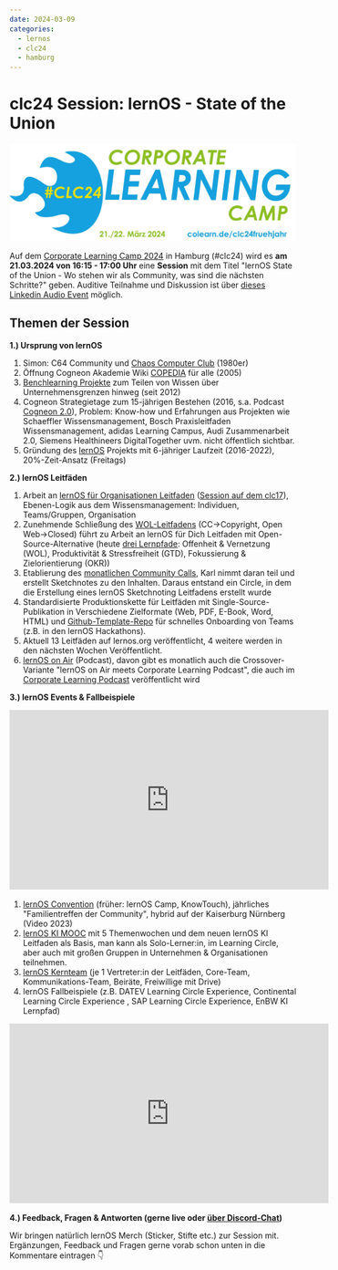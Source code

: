 ```yaml
---
date: 2024-03-09
categories:
  - lernos
  - clc24
  - hamburg
---
```


# clc24 Session: lernOS - State of the Union

![](images/clc24-banner.jpg)

Auf dem [Corporate Learning Camp 2024](https://colearn.de/clc24fruehjahr/) in Hamburg (#clc24) wird es **am 21.03.2024 von 16:15 - 17:00 Uhr** eine **Session** mit dem Titel "lernOS State of the Union - Wo stehen wir als Community, was sind die nächsten Schritte?" geben. Auditive Teilnahme und Diskussion ist über [dieses Linkedin Audio Event](https://www.linkedin.com/events/lernos-stateoftheunion-wostehen7172162046560456704/comments/) möglich.

<!-- more -->

## Themen der Session

**1.) Ursprung von lernOS**

1. Simon: C64 Community und [Chaos Computer Club](https://www.ccc.de/) (1980er)
1. Öffnung Cogneon Akademie Wiki [COPEDIA](https://wiki.cogneon.de) für alle (2005)
1. [Benchlearning Projekte](https://wiki.cogneon.de/blp) zum Teilen von Wissen über Unternehmensgrenzen hinweg (seit 2012)
1. Cogneon Strategietage zum 15-jährigen Bestehen (2016, s.a. Podcast [Cogneon 2.0](https://cogneon.de/podcast/2016/12/23/m2p026-cogneon-2-0/)), Problem: Know-how und Erfahrungen aus Projekten wie Schaeffler Wissensmanagement, Bosch Praxisleitfaden Wissensmanagement, adidas Learning Campus, Audi Zusammenarbeit 2.0, Siemens Healthineers DigitalTogether uvm. nicht öffentlich sichtbar.
1. Gründung des [lernOS](https://lernos.org) Projekts mit 6-jähriger Laufzeit (2016-2022), 20%-Zeit-Ansatz (Freitags)

**2.) lernOS Leitfäden**

1. Arbeit an [lernOS für Organisationen Leitfaden](https://cogneon.github.io/lernos-for-organizations/de/) ([Session auf dem clc17](https://cogneon.de/2017/10/02/lernos-session-auf-dem-corporate-learning-camp/)), Ebenen-Logik aus dem Wissensmanagement: Individuen, Teams/Gruppen, Organisation
1. Zunehmende Schließung des [WOL-Leitfadens](https://workingoutloud.com) (CC->Copyright, Open Web->Closed) führt zu Arbeit an lernOS für Dich Leitfaden mit Open-Source-Alternative (heute [drei Lernpfade](https://cogneon.github.io/lernos-for-you/de/2-0-Lernpfade/): Offenheit & Vernetzung (WOL), Produktivität & Stressfreiheit (GTD), Fokussierung & Zielorientierung (OKR))
1. Etablierung des [monatlichen Community Calls](https://www.youtube.com/watch?v=-YKT2dD_C10&list=PLsDEDkLIwmRytb196veslnu2JiK9_dTqy), Karl nimmt daran teil und erstellt Sketchnotes zu den Inhalten. Daraus entstand ein Circle, in dem die Erstellung eines lernOS Sketchnoting Leitfadens erstellt wurde
1. Standardisierte Produktionskette für Leitfäden mit Single-Source-Publikation in Verschiedene Zielformate (Web, PDF, E-Book, Word, HTML) und [Github-Template-Repo](https://github.com/cogneon/lernos-template) für schnelles Onboarding von Teams (z.B. in den lernOS Hackathons).
1. Aktuell 13 Leitfäden auf lernos.org veröffentlicht, 4 weitere werden in den nächsten Wochen Veröffentlicht.
1. [lernOS on Air](https://podcasts.cogneon.io/@loa/episodes) (Podcast), davon gibt es monatlich auch die Crossover-Variante "lernOS on Air meets Corporate Learning Podcast", die auch im [Corporate Learning Podcast](https://colearn.de/podcast/) veröffentlicht wird

**3.) lernOS Events & Fallbeispiele**

<iframe width="560" height="315" src="https://www.youtube-nocookie.com/embed/W0UaN3bcmXc?si=mqUbc3a78ZdQ51YW" title="YouTube video player" frameborder="0" allow="accelerometer; autoplay; clipboard-write; encrypted-media; gyroscope; picture-in-picture; web-share" referrerpolicy="strict-origin-when-cross-origin" allowfullscreen></iframe>

1. [lernOS Convention](https://loscon.lernos.org/de/) (früher: lernOS Camp, KnowTouch), jährliches "Familientreffen der Community", hybrid auf der Kaiserburg Nürnberg (Video 2023)
1. [lernOS KI MOOC](https://www.meetup.com/cogneon/events/297769514/) mit 5 Themenwochen und dem neuen lernOS KI Leitfaden als Basis, man kann als Solo-Lerner:in, im Learning Circle, aber auch mit großen Gruppen in Unternehmen & Organisationen teilnehmen.
1. [lernOS Kernteam](https://github.com/cogneon/lernos-core/wiki#kernteam-treffen) (je 1 Vertreter:in der Leitfäden, Core-Team, Kommunikations-Team, Beiräte, Freiwillige mit Drive)
1. lernOS Fallbeispiele (z.B. DATEV Learning Circle Experience, Continental Learning Circle Experience , SAP Learning Circle Experience, EnBW KI Lernpfad)

<iframe width="560" height="315" src="https://www.youtube-nocookie.com/embed/EOoB-WDLp9U?si=0uRXwfcl5_bOC9P5" title="YouTube video player" frameborder="0" allow="accelerometer; autoplay; clipboard-write; encrypted-media; gyroscope; picture-in-picture; web-share" referrerpolicy="strict-origin-when-cross-origin" allowfullscreen></iframe>

**4.) Feedback, Fragen & Antworten (gerne live oder [über Discord-Chat](https://discord.gg/gT8K9pKqz4))**

Wir bringen natürlich lernOS Merch (Sticker, Stifte etc.) zur Session mit. Ergänzungen, Feedback und Fragen gerne vorab schon unten in die Kommentare eintragen 👇
